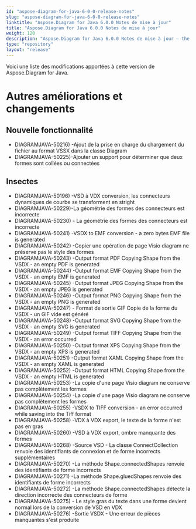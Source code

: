 ```yaml
---
id: "aspose-diagram-for-java-6-0-0-release-notes"
slug: "aspose-diagram-for-java-6-0-0-release-notes"
linktitle: "Aspose.Diagram for Java 6.0.0 Notes de mise à jour"
title: "Aspose.Diagram for Java 6.0.0 Notes de mise à jour"
weight: 120
description: "Aspose.Diagram for Java 6.0.0 Notes de mise à jour – the latest updates and fixes."
type: "repository"
layout: "release"
---
```

Voici une liste des modifications apportées à cette version de Aspose.Diagram for Java.
# **Autres améliorations et changements**
## **Nouvelle fonctionnalité**
- DIAGRAMJAVA-50216) -Ajout de la prise en charge du chargement du fichier au format VSSX dans la classe Diagram
- DIAGRAMJAVA-50225)-Ajouter un support pour déterminer que deux formes sont collées ou connectées
## **Insectes**
- DIAGRAMJAVA-50196) -VSD à VDX conversion, les connecteurs dynamiques de courbe se transforment en stright
- DIAGRAMJAVA-50229)-La géométrie des formes des connecteurs est incorrecte
- DIAGRAMJAVA-50230) - La géométrie des formes des connecteurs est incorrecte
- DIAGRAMJAVA-50241) -VSDX to EMF conversion - a zero bytes EMF file is generated
- DIAGRAMJAVA-50242) -Copier une opération de page Visio diagram ne préserve pas le style des formes
- DIAGRAMJAVA-50243) -Output format PDF Copying Shape from the VSDX - an empty PDF is generated
- DIAGRAMJAVA-50244) -Output format EMF Copying Shape from the VSDX - an empty EMF is generated
- DIAGRAMJAVA-50245) -Output format JPEG Copying Shape from the VSDX - an empty JPEG is generated
- DIAGRAMJAVA-50246) -Output format PNG Copying Shape from the VSDX - an empty PNG is generated
- DIAGRAMJAVA-50247) - Format de sortie GIF Copie de la forme du VSDX - un GIF vide est généré
- DIAGRAMJAVA-50248) -Output format SVG Copying Shape from the VSDX - an empty SVG is generated
- DIAGRAMJAVA-50249) -Output format TIFF Copying Shape from the VSDX - an error occurred
- DIAGRAMJAVA-50250) -Output format XPS Copying Shape from the VSDX - an empty XPS is generated
- DIAGRAMJAVA-50251) -Output format XAML Copying Shape from the VSDX - an empty XAML is generated
- DIAGRAMJAVA-50252) -Output format HTML Copying Shape from the VSDX - an empty HTML is generated
- DIAGRAMJAVA-50253) -La copie d'une page Visio diagram ne conserve pas complètement les formes
- DIAGRAMJAVA-50254) -La copie d'une page Visio diagram ne conserve pas complètement les formes
- DIAGRAMJAVA-50255) -VSDX to TIFF conversion - an error occurred while saving into the Tiff format
- DIAGRAMJAVA-50258) -VDX à VDX export, le texte de la forme n'est pas en gras
- DIAGRAMJAVA-50260) -VSD à VDX export, ombre manquante des formes
- DIAGRAMJAVA-50268) -Source VSD - La classe ConnectCollection renvoie des identifiants de connexion et de forme incorrects supplémentaires
- DIAGRAMJAVA-50270) -La méthode Shape.connectedShapes renvoie des identifiants de forme incorrects
- DIAGRAMJAVA-50271) -La méthode Shape.gluedShapes renvoie des identifiants de forme incorrects
- DIAGRAMJAVA-50272) -La méthode Shape.connectedShapes détecte la direction incorrecte des connecteurs de forme
- DIAGRAMJAVA-50275) - Le style gras du texte dans une forme devient normal lors de la conversion de VSD en VDX
- DIAGRAMJAVA-50276) -Sortie VSDX - Une erreur de pièces manquantes s'est produite
